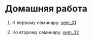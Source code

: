 # Домашняя работа #
1. К первому семинару: [sem_01](https://github.com/dmitry-40in/net/tree/main/sem_01)

2. Ко второму семинару: [sem_02](https://github.com/dmitry-40in/net/tree/main/sem_01) 
